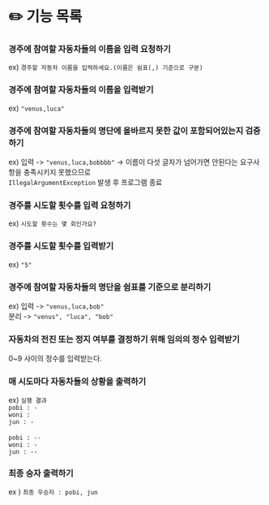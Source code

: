 # ✏️ 기능 목록

### 경주에 참여할 자동차들의 이름을 입력 요청하기

ex) `경주할 자동차 이름을 입력하세요.(이름은 쉼표(,) 기준으로 구분)`

### 경주에 참여할 자동차들의 이름을 입력받기

ex) `"venus,luca"`

### 경주에 참여할 자동차들의 명단에 올바르지 못한 값이 포함되어있는지 검증하기
ex) 입력 -> `"venus,luca,bobbbb"` -> 이름이 다섯 글자가 넘어가면 안된다는 요구사항을 충족시키지 못했으므로 <br>`IllegalArgumentException` 발생 후 프로그램 종료

### 경주를 시도할 횟수를 입력 요청하기

ex) `시도할 횟수는 몇 회인가요?` 

### 경주를 시도할 횟수를 입력받기

ex) `"5"`

### 경주에 참여할 자동차들의 명단을 쉼표를 기준으로 분리하기

ex) 입력 -> `"venus,luca,bob"`<br>
    분리 -> `"venus", "luca", "bob"`

### 자동차의 전진 또는 정지 여부를 결정하기 위해 임의의 정수 입력받기

0~9 사이의 정수를 입력받는다.

### 매 시도마다 자동차들의 상황을 출력하기

ex) `실행 결과`
<br>
`pobi : -`
<br>
`woni :` 
<br>
`jun : -`
<br>
<br>
`pobi : --`
<br>
`woni : -`
<br>
`jun : -- `

### 최종 승자 출력하기

ex ) `최종 우승자 : pobi, jun`



   



    



